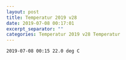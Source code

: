 ```yaml
---
layout: post
title: Temperatur 2019 v28
date: 2019-07-08 00:17:01
excerpt_separator: ""
categories: Temperatur 2019 v28 Temperatur
---
```

```
2019-07-08 00:15 22.0 deg C
```

